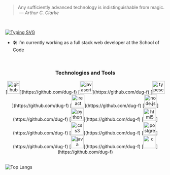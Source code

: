 > Any sufficiently advanced technology is indistinguishable from magic. &nbsp;&mdash; <cite>*Arthur C. Clarke*</cite>
<br>

[![Typing SVG](https://readme-typing-svg.herokuapp.com?font=Lobster&duration=10000&pause=1000&color=228B22&random=false&width=435&lines=Hi%2C+I'm+Doug%2C+a+full+stack+developer)](https://git.io/typing-svg)
- 🛠️ I’m currently working as a full stack web developer at the School of Code

<br>

<h3 align="center">Technologies and Tools</h3>

<div style="display: inline_block" align="center">
[<img alt="github" height ="40px" src="https://cdn.jsdelivr.net/npm/simple-icons@3.0.1/icons/github.svg">](https://github.com/dug-f)
[<img alt="javascript" height ="40px" src="https://cdn.jsdelivr.net/npm/simple-icons@3.0.1/icons/javascript.svg">](https://github.com/dug-f)
[<img alt="typescript" height ="40px" src="https://cdn.jsdelivr.net/npm/simple-icons@3.0.1/icons/typescript.svg">](https://github.com/dug-f)
[<img alt="react" height ="40px" src="https://cdn.jsdelivr.net/npm/simple-icons@3.0.1/icons/react.svg">](https://github.com/dug-f)
[<img alt="node.js" height ="40px" src="https://cdn.jsdelivr.net/npm/simple-icons@3.0.1/icons/node-dot-js.svg">](https://github.com/dug-f)
[<img alt="python" height ="40px" src="https://cdn.jsdelivr.net/npm/simple-icons@3.0.1/icons/python.svg">](https://github.com/dug-f)
[<img alt="html5" height ="40px" src="https://cdn.jsdelivr.net/npm/simple-icons@3.0.1/icons/html5.svg">](https://github.com/dug-f)
[<img alt="css3" height ="40px" src="https://cdn.jsdelivr.net/npm/simple-icons@3.0.1/icons/css3.svg">](https://github.com/dug-f)
[<img alt="postgresql" height ="40px" src="https://cdn.jsdelivr.net/npm/simple-icons@3.0.1/icons/postgresql.svg">](https://github.com/dug-f)
[<img alt="java" height ="40px" src="https://cdn.jsdelivr.net/npm/simple-icons@3.0.1/icons/java.svg">](https://github.com/dug-f)
[<img alt="c" height ="40px" src="https://cdn.jsdelivr.net/npm/simple-icons@3.0.1/icons/c.svg">](https://github.com/dug-f)
</div>

<br>

![Top Langs](https://github-readme-stats.vercel.app/api/top-langs/?username=Dug-F&layout=compact&show_icons=true&theme=tokyonight)

<br>
<br>




<!--
**Dug-F/Dug-F** is a ✨ _special_ ✨ repository because its `README.md` (this file) appears on your GitHub profile.

Here are some ideas to get you started:

- 🔭 I’m currently working on ...
- 🌱 I’m currently learning ...
- 👯 I’m looking to collaborate on ...
- 🤔 I’m looking for help with ...
- 💬 Ask me about ...
- 📫 How to reach me: ...
- 😄 Pronouns: ...
- ⚡ Fun fact: ...
-->
